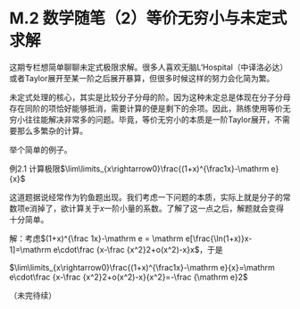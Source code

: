 # M.2 数学随笔（2）等价无穷小与未定式求解

这期专栏想简单聊聊未定式极限求解。很多人喜欢无脑L‘Hospital（中译洛必达）或者Taylor展开至某一阶之后展开暴算，但很多时候这样的努力会化简为繁。

未定式处理的核心，其实是比较分子分母的阶。因为这种未定总是体现在分子分母存在同阶的项恰好能够抵消，需要计算的便是剩下的余项。因此，熟练使用等价无穷小往往能解决非常多的问题。毕竟，等价无穷小的本质是一阶Taylor展开，不需要那么多繁杂的计算。

举个简单的例子。

例2.1 计算极限$\lim\limits_{x\rightarrow0}\frac{(1+x)^{\frac1x}-\mathrm e}{x}$

这道题据说经常作为钓鱼题出现。我们考虑一下问题的本质，实际上就是分子的常数项$\mathrm e$消掉了，欲计算关于$x$一阶小量的系数。了解了这一点之后，解题就会变得十分简单。

解：考虑$(1+x)^{\frac 1x}-\mathrm e = \mathrm e[\frac{\ln(1+x)}x-1]=\mathrm e\cdot\frac {x-\frac {x^2}2+o(x^2)-x}x$，于是

$\lim\limits_{x\rightarrow0}\frac{(1+x)^{\frac1x}-\mathrm e}{x}=\mathrm e\cdot\frac {x-\frac {x^2}2+o(x^2)-x}{x^2}=-\frac {\mathrm e}2$

（未完待续）


